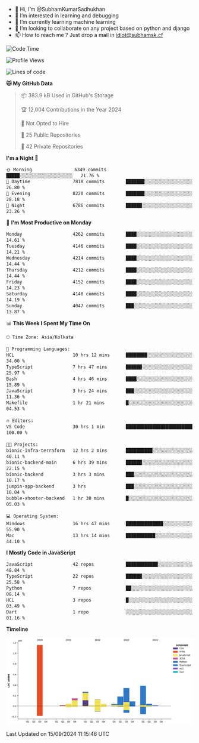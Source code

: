 - 👋 Hi, I’m @SubhamKumarSadhukhan
- 👀 I’m interested in learning and debugging
- 🌱 I’m currently learning machine learning
- 💞️ I’m looking to collaborate on any project based on python and django
- 📫 How to reach me ?
      Just drop a mail in idiot@subhamsk.cf

<!---
SubhamKumarSadhukhan/SubhamKumarSadhukhan is a ✨ special ✨ repository because its `README.md` (this file) appears on your GitHub profile.
You can click the Preview link to take a look at your changes.
--->


<!--START_SECTION:waka-->
![Code Time](http://img.shields.io/badge/Code%20Time-2%2C506%20hrs%2020%20mins-blue)

![Profile Views](http://img.shields.io/badge/Profile%20Views-6-blue)

![Lines of code](https://img.shields.io/badge/From%20Hello%20World%20I%27ve%20Written-2.9%20million%20lines%20of%20code-blue)

**🐱 My GitHub Data** 

> 📦 383.9 kB Used in GitHub's Storage 
 > 
> 🏆 12,004 Contributions in the Year 2024
 > 
> 🚫 Not Opted to Hire
 > 
> 📜 25 Public Repositories 
 > 
> 🔑 42 Private Repositories 
 > 
**I'm a Night 🦉** 

```text
🌞 Morning                6349 commits        █████░░░░░░░░░░░░░░░░░░░░   21.76 % 
🌆 Daytime                7818 commits        ███████░░░░░░░░░░░░░░░░░░   26.80 % 
🌃 Evening                8220 commits        ███████░░░░░░░░░░░░░░░░░░   28.18 % 
🌙 Night                  6786 commits        ██████░░░░░░░░░░░░░░░░░░░   23.26 % 
```
📅 **I'm Most Productive on Monday** 

```text
Monday                   4262 commits        ████░░░░░░░░░░░░░░░░░░░░░   14.61 % 
Tuesday                  4146 commits        ████░░░░░░░░░░░░░░░░░░░░░   14.21 % 
Wednesday                4214 commits        ████░░░░░░░░░░░░░░░░░░░░░   14.44 % 
Thursday                 4212 commits        ████░░░░░░░░░░░░░░░░░░░░░   14.44 % 
Friday                   4152 commits        ████░░░░░░░░░░░░░░░░░░░░░   14.23 % 
Saturday                 4140 commits        ████░░░░░░░░░░░░░░░░░░░░░   14.19 % 
Sunday                   4047 commits        ███░░░░░░░░░░░░░░░░░░░░░░   13.87 % 
```


📊 **This Week I Spent My Time On** 

```text
🕑︎ Time Zone: Asia/Kolkata

💬 Programming Languages: 
HCL                      10 hrs 12 mins      ████████░░░░░░░░░░░░░░░░░   34.00 % 
TypeScript               7 hrs 47 mins       ██████░░░░░░░░░░░░░░░░░░░   25.97 % 
Bash                     4 hrs 46 mins       ████░░░░░░░░░░░░░░░░░░░░░   15.89 % 
JavaScript               3 hrs 24 mins       ███░░░░░░░░░░░░░░░░░░░░░░   11.36 % 
Makefile                 1 hr 21 mins        █░░░░░░░░░░░░░░░░░░░░░░░░   04.53 % 

🔥 Editors: 
VS Code                  30 hrs 1 min        █████████████████████████   100.00 % 

🐱‍💻 Projects: 
bionic-infra-terraform   12 hrs 2 mins       ██████████░░░░░░░░░░░░░░░   40.11 % 
bionic-backend-main      6 hrs 39 mins       ██████░░░░░░░░░░░░░░░░░░░   22.15 % 
bionic-backend           3 hrs 3 mins        ███░░░░░░░░░░░░░░░░░░░░░░   10.17 % 
jumpin-app-backend       3 hrs               ███░░░░░░░░░░░░░░░░░░░░░░   10.04 % 
bubble-shooter-backend   1 hr 30 mins        █░░░░░░░░░░░░░░░░░░░░░░░░   05.03 % 

💻 Operating System: 
Windows                  16 hrs 47 mins      ██████████████░░░░░░░░░░░   55.90 % 
Mac                      13 hrs 14 mins      ███████████░░░░░░░░░░░░░░   44.10 % 
```

**I Mostly Code in JavaScript** 

```text
JavaScript               42 repos            ████████████░░░░░░░░░░░░░   48.84 % 
TypeScript               22 repos            ██████░░░░░░░░░░░░░░░░░░░   25.58 % 
Python                   7 repos             ██░░░░░░░░░░░░░░░░░░░░░░░   08.14 % 
HCL                      3 repos             █░░░░░░░░░░░░░░░░░░░░░░░░   03.49 % 
Dart                     1 repo              ░░░░░░░░░░░░░░░░░░░░░░░░░   01.16 % 
```



**Timeline**

![Lines of Code chart](https://raw.githubusercontent.com/SubhamKumarSadhukhan/SubhamKumarSadhukhan/main/assets/bar_graph.png)


 Last Updated on 15/09/2024 11:15:46 UTC
<!--END_SECTION:waka-->
